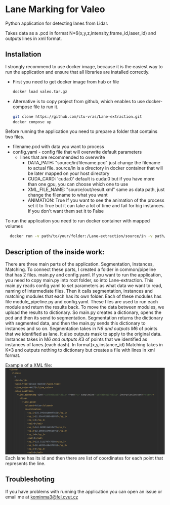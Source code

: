 # Lane Marking for Valeo

Python application for detecting lanes from Lidar. 

Takes data as a .pcd in format N*6(x,y,z,intensity,frame_id,laser_id) and outputs lines in xml format.

## Installation
I strongly recommend to use docker image, because it is the easiest way to run the application and ensure that all libraries are installed correctly.

- First you need to get docker image from hub or file
  ```bash 
  docker load valeo.tar.gz
  ```
- Alternative is to copy project from github, which enables to use docker-compose file to run it.
  ```bash
  git clone https://github.com/ctu-vras/Lane-extraction.git
  docker compose up
  ```
Before running the application you need to prepare a folder that contains two files. 
  - filename.pcd with data you want to process
  - config.yaml - config file that will overwrite default parameters
    - lines that are recommended to overwrite
      - DATA_PATH: "source/in/filename.pcd" just change the filename to actual file. source/in is a directory in docker container that will be later mapped on your host directory
      - CUDA_CARD: 'cuda:0' default is cuda:0 but if you have more than one gpu, you can choose which one to use
      - XML_FILE_NAME: "source/out/result.xml" same as data path, just change the filename to what you want
      - ANIMATION: True If you want to see the animation of the process set it to True but it can take a lot of time and fail for big instances. If you don't want them set it to False
      
To run the application you need to run docker container with mapped volumes
```bash
  docker run -v path/to/your/folder:/Lane-extraction/source/in -v path/to/your/folder:/Lane-extraction/source/out kominma3/valeo_images:marking
```

## Description of the inside work:
There are three main parts of the application. Segmentation, Instances, Matching. To connect these parts, I created a folder in common/pipeline that has 2 files. main.py and config.yaml. If you want to run the application, you need to copy main.py into root folder, so into Lane-extraction.
This main.py reads config.yaml to set parameters as what data we want to read, naming of intermediate files. Then it calls segmentation, instances and matching modules that each has its own folder. Each of these modules has file module_pipeline.py and config.yaml. These files are used to run each module and return the results back.
To move the data between modules, we upload the results to dictionary. So main.py creates a dictionary, opens the pcd and then its send to segmentation. Segmentation returns the dictionary with segmented data, and then the main.py sends this dictionary to instances and so on.
Segmentation takes in N*6 and outputs M*6 of points that we identified as lane. It also outputs mask to apply to the original data.
Instances takes in M*6 and outputs K*3 of points that we identified as instances of lanes.(each dash). In format(x,y,instance_id)
Matching takes in K*3 and outputs nothing to dictionary but creates a file with lines in xml format.

Example of a XML file:
![alt text](https://github.com/ctu-vras/Lane-extraction/blob/main/common/pipeline/img.png?raw=true)
Each lane has its id and then there are list of coordinates for each point that represents the line.

## Troubleshoting
If you have problems with running the application you can open an issue or email me at kominma3@fel.cvut.cz

